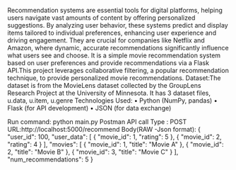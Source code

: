 Recommendation systems are essential tools for digital platforms, helping users navigate vast amounts of content by offering personalized suggestions. 
By analyzing user behavior, these systems predict and display items tailored to individual preferences, enhancing user experience and driving engagement. 
They are crucial for companies like Netflix and Amazon, where dynamic, accurate recommendations significantly influence what users see and choose.
It is a simple movie recommendation system based on user preferences and provide recommendations via
a Flask API.This project leverages collaborative filtering, a popular recommendation technique, to provide personalized movie recommendations.
Dataset:The dataset is from the MovieLens dataset collected by the GroupLens Research Project at the University of Minnesota.
It has 3 dataset files, u.data, u.item, u.genre
Technologies Used:
• Python (NumPy, pandas)
• Flask (for API development)
• JSON (for data exchange)

Run command: python main.py
Postman API call 
Type : POST 
URL:http://localhost:5000/recommend
Body(RAW -Json format):
{
    "user_id": 100,
    "user_data": [
        {
            "movie_id": 1,
            "rating": 5
        },
        {
            "movie_id": 2,
            "rating": 4
        }
    ],
    "movies": [
        {
            "movie_id": 1,
            "title": "Movie A"
        },
        {
            "movie_id": 2,
            "title": "Movie B"
        },
        {
            "movie_id": 3,
            "title": "Movie C"
        }
    ],
    "num_recommendations": 5
}



